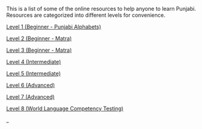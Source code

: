 
This is a list of some of the online resources to help anyone to learn Punjabi. Resources are categorized into different levels for convenience.

[Level 1 (Beginner - Punjabi Alphabets)](https://amardeep0.github.io/learnPunjabi/Level-1_Punjabi%20Alphabets/)
 
 [Level 2 (Beginner - Matra)](https://amardeep0.github.io/learnPunjabi/Level-2_Matra/)
 
 [Level 3 (Beginner - Matra)](https://amardeep0.github.io/learnPunjabi/Level-3_Matra/)
 
 [Level 4 (Intermediate)](https://amardeep0.github.io/learnPunjabi/Level-4_Intermediate/)
 
 [Level 5 (Intermediate)](https://amardeep0.github.io/learnPunjabi/Level-5_intermediate/)
 
 [Level 6 (Advanced)](https://amardeep0.github.io/learnPunjabi/Level-6_Advanced/)
 
 [Level 7 (Advanced)](https://amardeep0.github.io/learnPunjabi/Level-7_Advanced/)
 
 [Level 8 (World Language Competency Testing)](https://amardeep0.github.io/learnPunjabi/Level-8_WorldLanguageCompetencyTesting/)
 
 







_
 
 


